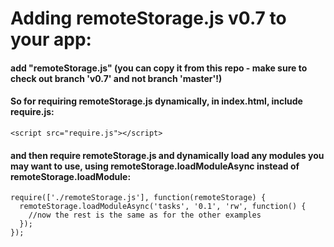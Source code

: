 # Adding remoteStorage.js v0.7 to your app:
#### add "remoteStorage.js" (you can copy it from this repo - make sure to check out branch 'v0.7' and not branch 'master'!)
#### So for requiring remoteStorage.js dynamically, in index.html, include require.js:

    <script src="require.js"></script>

#### and then require remoteStorage.js and dynamically load any modules you may want to use, using remoteStorage.loadModuleAsync instead of remoteStorage.loadModule:

    require(['./remoteStorage.js'], function(remoteStorage) {
      remoteStorage.loadModuleAsync('tasks', '0.1', 'rw', function() {
        //now the rest is the same as for the other examples
      });
    });
